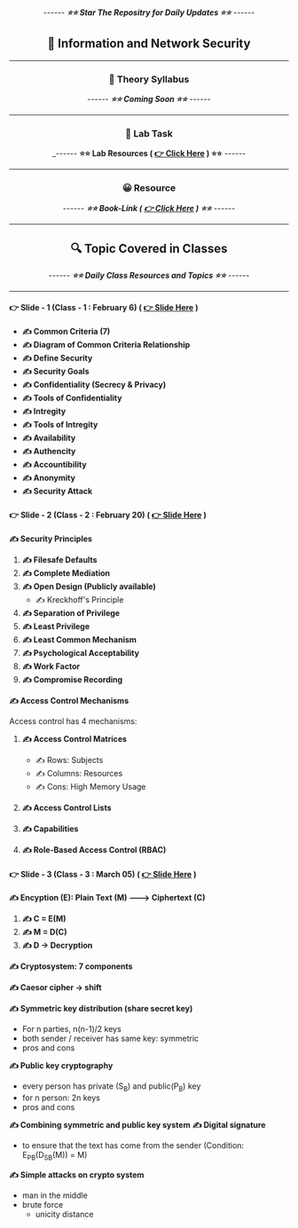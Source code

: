 <div align = "center">

_------ **⭐⭐ Star The Repositry for Daily Updates ⭐⭐** ------_

## 🍂 Information and Network Security

</div>

<hr>

<div align = "center">

### 🍂 Theory Syllabus

_------ **⭐⭐ Coming Soon ⭐⭐** ------_

<hr>

</div>

<div align = "center">

### 🎅 Lab Task

_------ **⭐⭐ Lab Resources ( [ 👉 Click Here](./Lab%20Resources/) ) ⭐⭐** ------

<hr>

</div>

<div align = "center">

### 😀 Resource

_------ **⭐⭐ Book-Link ( [ 👉 Click Here]() ) ⭐⭐** ------_

<hr>

</div>

<div align = "center">

## 🔍 Topic Covered in Classes

_------ **⭐⭐ Daily Class Resources and Topics ⭐⭐** ------_

<hr>

</div>

#### 👉 Slide - 1 (Class - 1 : February 6) ( [ 👉 Slide Here](https://docs.google.com/presentation/d/1lxhAwtxZ-wCpVvNRx2Ow_MlDDN_ejxMy/edit#slide=id.p1) )

- **✍️ Common Criteria (7)**
- **✍️ Diagram of Common Criteria Relationship**
- **✍️ Define Security**
- **✍️ Security Goals**
- **✍️ Confidentiality (Secrecy & Privacy)**
- **✍️ Tools of Confidentiality**
- **✍️ Intregity**
- **✍️ Tools of Intregity**
- **✍️ Availability**
- **✍️ Authencity**
- **✍️ Accountibility**
- **✍️ Anonymity**
- **✍️ Security Attack**

#### 👉 Slide - 2 (Class - 2 : February 20) ( [ 👉 Slide Here](https://docs.google.com/presentation/d/1GUCSil6OUD_CDiHciruTjENl-AOnx_N2/edit#slide=id.p3) )

**✍️ Security Principles**

1. **✍️ Filesafe Defaults**
2. **✍️ Complete Mediation**
3. **✍️ Open Design (Publicly available)**
   - ✍️ Kreckhoff's Principle
4. **✍️ Separation of Privilege**
5. **✍️ Least Privilege**
6. **✍️ Least Common Mechanism**
7. **✍️ Psychological Acceptability**
8. **✍️ Work Factor**
9. **✍️ Compromise Recording**

**✍️ Access Control Mechanisms**

Access control has 4 mechanisms:

1. **✍️ Access Control Matrices**

   - ✍️ Rows: Subjects
   - ✍️ Columns: Resources
   - ✍️ Cons: High Memory Usage

2. **✍️ Access Control Lists**

3. **✍️ Capabilities**

4. **✍️ Role-Based Access Control (RBAC)**

#### 👉 Slide - 3 (Class - 3 : March 05) ( [ 👉 Slide Here](./Slides/Lecture%204.pptx.pdf) )

**✍️ Encyption (E): Plain Text (M) ---> Ciphertext (C)**

1. **✍️ C = E(M)**
2. **✍️ M = D(C)**
3. **✍️ D -> Decryption**

**✍️ Cryptosystem: 7 components**

**✍️ Caesor cipher -> shift**

**✍️ Symmetric key distribution (share secret key)**
 - For n parties, n(n-1)/2 keys
 - both sender / receiver has same key: symmetric
 - pros and cons

**✍️ Public key cryptography**
 - every person has private (S<sub>B</sub>) and public(P<sub>B</sub>) key
 - for n person: 2n keys
 - pros and cons

**✍️ Combining symmetric and public key system**
**✍️ Digital signature**
   - to ensure that the text has come from the sender (Condition: E<sub>PB</sub>(D<sub>SB</sub>(M)) = M)

**✍️ Simple attacks on crypto system**
 - man in the middle
 - brute force
   - unicity distance

